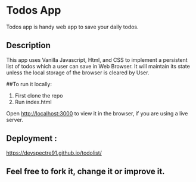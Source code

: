 # Todos App

Todos app is handy web app to save your daily todos.


## Description
This app uses Vanilla Javascript, Html, and CSS to implement a persistent list of todos which a user can save in Web Browser.
It will maintain its state unless the local storage of the browser is cleared by User.


##To run it locally:
1. First clone the repo
2. Run index.html

Open [http://localhost:3000](http://localhost:3000) to view it in the browser, if you are using a live server.




## Deployment :
https://devspectre91.github.io/todolist/


## Feel free to fork it, change it or improve it. 
